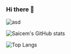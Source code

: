 ### Hi there 👋

<!--
**saicem/saicem** is a ✨ _special_ ✨ repository because its `README.md` (this file) appears on your GitHub profile.

Here are some ideas to get you started:

- 🔭 I’m currently working on ...
- 🌱 I’m currently learning ...
- 👯 I’m looking to collaborate on ...
- 🤔 I’m looking for help with ...
- 💬 Ask me about ...
- 📫 How to reach me: ...
- 😄 Pronouns: ...
- ⚡ Fun fact: ...
-->
![asd](https://komarev.com/ghpvc/?username=saicem)

![Saicem's GitHub stats](https://github-readme-stats.vercel.app/api?username=saicem&show_icons=true&theme=radical)

![Top Langs](https://github-readme-stats.vercel.app/api/top-langs/?username=anuraghazra&layout=compact&exclude_repo=saicem.github.io&langs_count=8)
